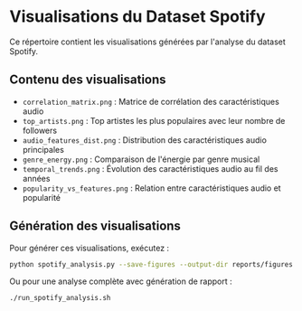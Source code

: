# Visualisations du Dataset Spotify

Ce répertoire contient les visualisations générées par l'analyse du dataset Spotify.

## Contenu des visualisations

- `correlation_matrix.png` : Matrice de corrélation des caractéristiques audio
- `top_artists.png` : Top artistes les plus populaires avec leur nombre de followers
- `audio_features_dist.png` : Distribution des caractéristiques audio principales
- `genre_energy.png` : Comparaison de l'énergie par genre musical
- `temporal_trends.png` : Évolution des caractéristiques audio au fil des années
- `popularity_vs_features.png` : Relation entre caractéristiques audio et popularité

## Génération des visualisations

Pour générer ces visualisations, exécutez :

```bash
python spotify_analysis.py --save-figures --output-dir reports/figures
```

Ou pour une analyse complète avec génération de rapport :

```bash
./run_spotify_analysis.sh
``` 